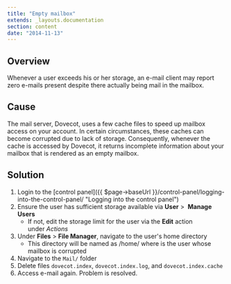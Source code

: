 ```yaml
---
title: "Empty mailbox"
extends: _layouts.documentation
section: content
date: "2014-11-13"
---
```


## Overview

Whenever a user exceeds his or her storage, an e-mail client may report zero e-mails present despite there actually being mail in the mailbox.

## Cause

The mail server, Dovecot, uses a few cache files to speed up mailbox access on your account. In certain circumstances, these caches can become corrupted due to lack of storage. Consequently, whenever the cache is accessed by Dovecot, it returns incomplete information about your mailbox that is rendered as an empty mailbox.

## Solution

1. Login to the [control panel]({{ $page->baseUrl }}/control-panel/logging-into-the-control-panel/ "Logging into the control panel")
2. Ensure the user has sufficient storage available via **User** >  **Manage Users**
    - If not, edit the storage limit for the user via the **Edit** action under _Actions_
3. Under **Files** > **File Manager**, navigate to the user's home directory
    - This directory will be named as /home/_<user>_ where _<user>_ is the user whose mailbox is corrupted
4. Navigate to the `Mail/` folder
5. Delete files `dovecot.index`, `dovecot.index.log`, and `dovecot.index.cache`
6. Access e-mail again. Problem is resolved.
